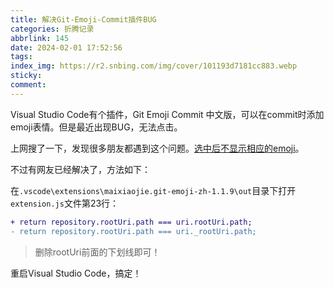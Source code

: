 ```yaml
---
title: 解决Git-Emoji-Commit插件BUG
categories: 折腾记录
abbrlink: 145
date: 2024-02-01 17:52:56
tags:
index_img: https://r2.snbing.com/img/cover/101193d7181cc883.webp
sticky:
comment:
---
```


Visual Studio Code有个插件，Git Emoji Commit 中文版，可以在commit时添加emoji表情。但是最近出现BUG，无法点击。

<!--more-->

上网搜了一下，发现很多朋友都遇到这个问题。[选中后不显示相应的emoji](https://github.com/maixiaojie/git-emoji-zh/issues/33)。

不过有网友已经解决了，方法如下：

在`.vscode\extensions\maixiaojie.git-emoji-zh-1.1.9\out`目录下打开`extension.js`文件第23行：

```diff
+ return repository.rootUri.path === uri.rootUri.path;
- return repository.rootUri.path === uri._rootUri.path;
```

> 删除rootUri前面的下划线即可！

重启Visual Studio Code，搞定！
